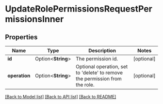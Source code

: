 # UpdateRolePermissionsRequestPermissionsInner

## Properties

Name | Type | Description | Notes
------------ | ------------- | ------------- | -------------
**id** | Option<**String**> | The permission id. | [optional]
**operation** | Option<**String**> | Optional operation, set to 'delete' to remove the permission from the role. | [optional]

[[Back to Model list]](../README.md#documentation-for-models) [[Back to API list]](../README.md#documentation-for-api-endpoints) [[Back to README]](../README.md)


